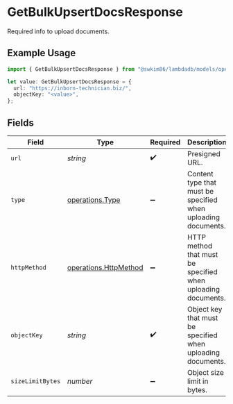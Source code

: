 # GetBulkUpsertDocsResponse

Required info to upload documents.

## Example Usage

```typescript
import { GetBulkUpsertDocsResponse } from "@swkim86/lambdadb/models/operations";

let value: GetBulkUpsertDocsResponse = {
  url: "https://inborn-technician.biz/",
  objectKey: "<value>",
};
```

## Fields

| Field                                                          | Type                                                           | Required                                                       | Description                                                    |
| -------------------------------------------------------------- | -------------------------------------------------------------- | -------------------------------------------------------------- | -------------------------------------------------------------- |
| `url`                                                          | *string*                                                       | :heavy_check_mark:                                             | Presigned URL.                                                 |
| `type`                                                         | [operations.Type](../../models/operations/type.md)             | :heavy_minus_sign:                                             | Content type that must be specified when uploading documents.  |
| `httpMethod`                                                   | [operations.HttpMethod](../../models/operations/httpmethod.md) | :heavy_minus_sign:                                             | HTTP method that must be specified when uploading documents.   |
| `objectKey`                                                    | *string*                                                       | :heavy_check_mark:                                             | Object key that must be specified when uploading documents.    |
| `sizeLimitBytes`                                               | *number*                                                       | :heavy_minus_sign:                                             | Object size limit in bytes.                                    |